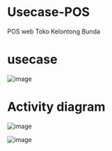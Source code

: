 # Usecase-POS

POS web Toko Kelontong Bunda

# usecase

![image](https://github.com/Alifiananda06/Usecase-POS/assets/115884834/e141f485-be06-47e9-8340-5d99d92174bb)

# Activity diagram 

![image](https://github.com/Alifiananda06/Usecase-POS/assets/115884834/adeaaf74-ad6f-46d1-a172-a0c3bd33ff3a)


![image](https://github.com/Alifiananda06/Usecase-POS/assets/115884834/ede4fc98-a0d8-4ea7-b747-0d1bd297a4dd)



